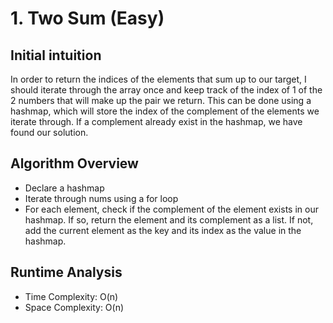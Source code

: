 # 1. Two Sum  (Easy)

## Initial intuition
In order to return the indices of the elements that sum up to our target, I should iterate through the array once and keep track of the index of 1 of the 2 numbers that will make up the pair we return. This can be done using a hashmap, which will store the index of the complement of the elements we iterate through. If a complement already exist in the hashmap, we have found our solution. 

## Algorithm Overview
* Declare a hashmap
* Iterate through nums using a for loop
* For each element, check if the complement of the element exists in our hashmap. If so, return the element and its complement as a list. If not, add the current element as the key and its index as the value in the hashmap.

## Runtime Analysis
* Time Complexity: O(n)
* Space Complexity: O(n)
